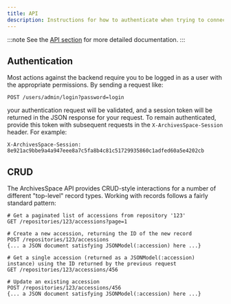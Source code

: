 ```yaml
---
title: API
description: Instructions for how to authenticate when trying to connect to a backend session, such as through the API, along with examples of common requests for getting and posting data.
---
```


:::note
See the [API section](/api/index) for more detailed documentation.
:::

## Authentication

Most actions against the backend require you to be logged in as a user
with the appropriate permissions. By sending a request like:

```
POST /users/admin/login?password=login
```

your authentication request will be validated, and a session token
will be returned in the JSON response for your request. To remain
authenticated, provide this token with subsequent requests in the
`X-ArchivesSpace-Session` header. For example:

```
X-ArchivesSpace-Session: 8e921ac9bbe9a4a947eee8a7c5fa8b4c81c51729935860c1adfed60a5e4202cb
```

## CRUD

The ArchivesSpace API provides CRUD-style interactions for a number of
different "top-level" record types. Working with records follows a
fairly standard pattern:

```
# Get a paginated list of accessions from repository '123'
GET /repositories/123/accessions?page=1

# Create a new accession, returning the ID of the new record
POST /repositories/123/accessions
{... a JSON document satisfying JSONModel(:accession) here ...}

# Get a single accession (returned as a JSONModel(:accession) instance) using the ID returned by the previous request
GET /repositories/123/accessions/456

# Update an existing accession
POST /repositories/123/accessions/456
{... a JSON document satisfying JSONModel(:accession) here ...}
```
